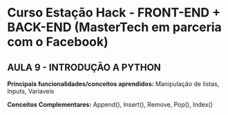 
# Curso Estação Hack - FRONT-END + BACK-END (MasterTech em parceria com o Facebook)

## AULA 9 - INTRODUÇÃO A PYTHON

**Principais funcionalidades/conceitos aprendidos:**
Manipulação de listas, Inputs, Variaveis

**Conceitos Complementares:**
Append(), Insert(), Remove, Pop(), Index()

